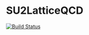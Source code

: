 # SU2LatticeQCD

[![Build Status](https://github.com/BenediktAuer/SU2LatticeQCD.jl/actions/workflows/CI.yml/badge.svg?branch=main)](https://github.com/BenediktAuer/SU2LatticeQCD.jl/actions/workflows/CI.yml?query=branch%3Amain)
